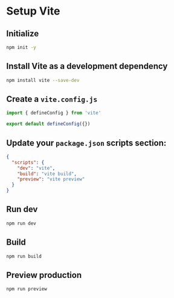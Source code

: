 # Setup Vite

## Initialize

```bash
npm init -y
```

## Install Vite as a development dependency

```bash
npm install vite --save-dev
```

## Create a `vite.config.js`

```js
import { defineConfig } from 'vite'

export default defineConfig({})
```

## Update your `package.json` scripts section:

```json
{
  "scripts": {
    "dev": "vite",
    "build": "vite build",
    "preview": "vite preview"
  }
}
```

## Run dev

```bash
npm run dev
```

## Build

```bash
npm run build
```

## Preview production

```bash
npm run preview
```
